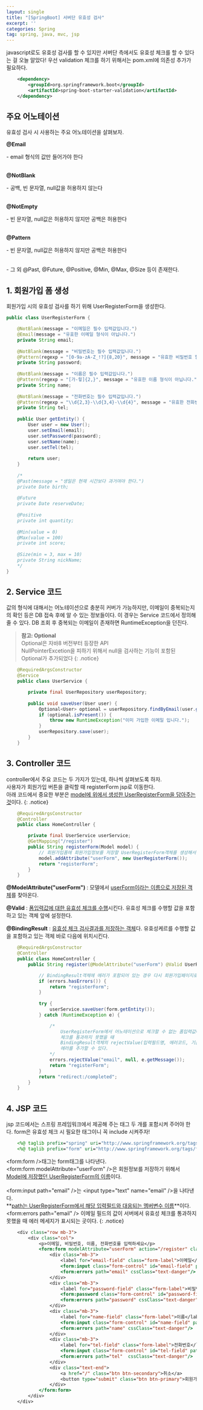 ```yaml
---
layout: single
title: "[SpringBoot] 서버단 유효성 검사"
excerpt: ''
categories: Spring
tag: spring, java, mvc, jsp
---
```


javascript로도 유효성 검사를 할 수 있지만 서버단 측에서도 유효성 체크를 할 수 있다는 걸 오늘 알았다! 우선 validation 체크를 하기 위해서는 pom.xml에 의존성 추가가 필요하다.

```xml
    <dependency>
        <groupId>org.springframework.boot</groupId>
        <artifactId>spring-boot-starter-validation</artifactId>
    </dependency>
```

## 주요 어노테이션
유효성 검사 시 사용하는 주요 어노테이션을 살펴보자.

<div class="notice">
<p><strong>@Email</strong></p>
<span>- email 형식의 값만 들어가야 한다</span><br><br>

<p><strong>@NotBlank</strong></p>
<span>- 공백, 빈 문자열, null값을 허용하지 않는다</span><br><br>

<p><strong>@NotEmpty</strong></p>
<span>- 빈 문자열, null값은 허용하지 않지만 공백은 허용한다</span><br><br>

<p><strong>@Pattern</strong></p>
<span>- 빈 문자열, null값은 허용하지 않지만 공백은 허용한다</span><br><br>

<p>- 그 외 @Past, @Future, @Positive, @Min, @Max, @Size 등이 존재한다.</p>
</div>


## 1. 회원가입 폼 생성
회원가입 시의 유효성 검사를 하기 위해 UserRegisterForm을 생성한다. 

```java
public class UserRegisterForm {

	@NotBlank(message = "이메일은 필수 입력값입니다.")
	@Email(message = "유효한 이메일 형식이 아닙니다.")
	private String email;
	
	@NotBlank(message = "비밀번호는 필수 입력값입니다.")
	@Pattern(regexp = "[0-9a-zA-Z_!?]{8,20}", message = "유효한 비밀번호 형식이 아닙니다.")
	private String password;
	
	@NotBlank(message = "이름은 필수 입력값입니다.")
	@Pattern(regexp = "[가-힣]{2,}", message = "유효한 이름 형식이 아닙니다.")
	private String name;
	
	@NotBlank(message = "전화번호는 필수 입력값입니다.")
	@Pattern(regexp = "\\d{2,3}-\\d{3,4}-\\d{4}", message = "유효한 전화번호 형식이 아닙니다.")
	private String tel;
	
	public User getEntity() {
		User user = new User();
		user.setEmail(email);
		user.setPassword(password);
		user.setName(name);
		user.setTel(tel);
		
		return user;
	}
	
	/*
	@Past(message = "생일은 현재 시간보다 과거여야 한다.")
	private Date birth;
	
	@Future
	private Date reserveDate;
	
	@Positive
	private int quantity;
	
	@Min(value = 0)
	@Max(value = 100)
	private int score;
	
	@Size(min = 3, max = 10)
	private String nickName;
	*/
}
```

## 2. Service 코드
값의 형식에 대해서는 어노테이션으로 충분히 커버가 가능하지만, 이메일이 중복되는지의 확인 등은 DB 접속 후에 알 수 있는 정보들이다. 이 경우는 Service 코드에서 정의해 줄 수 있다. DB 조회 후 중복되는 이메일이 존재하면 RuntimeException을 던진다.

> **참고: Optional**<br>
Optional은 자바8 버전부터 등장한 API<br>
NullPointerExcetion을 피하기 위해서 null을 검사하는 기능이 포함된 Optional<T>가 추가되었다
{: .notice}

```java
    @RequiredArgsConstructor
    @Service
    public class UserService {

        private final UserRepository userRepository;
        
        public void saveUser(User user) {
            Optional<User> optional = userRepository.findByEmail(user.getEmail());
            if (optional.isPresent()) {
                throw new RuntimeException("이미 가입한 이메일 입니다.");
            }
            userRepository.save(user);
        }
    }
```

## 3. Controller 코드

controller에서 주요 코드는 두 가지가 있는데, 하나씩 살펴보도록 하자. <br> 사용자가 회원가입 버튼을 클릭할 때 registerForm jsp로 이동한다. <br> 아래 코드에서 중요한 부분은 <u>model에 위에서 생성한 UserRegisterForm을 담아주는 것</u>이다.
{: .notice}


```java
    @RequiredArgsConstructor
    @Controller
    public class HomeController {

        private final UserService userService;
        @GetMapping("/register")
        public String registerForm(Model model) {
            // 회원가입폼에 회원가입정보를 저장할 UserRegisterForm객체를 생성해서 Model에 담아서 전달한다.
            model.addAttribute("userForm", new UserRegisterForm());
            return "registerForm";
        }
    }
```

<div class="notice">
    <p><strong>@ModelAttribute("userForm")</strong> : 모델에서 <u>userForm이라는 이름으로 저장된 객체</u>를 찾아온다.</p>
    <p><strong>@Valid</strong> : <u>폼입력값에 대한 유효성 체크를 수행</u>시킨다. 유효성 체크를 수행할 값을 포함하고 있는 객체 앞에 설정한다.</p>
    <p><strong>@BindingResult</strong> : <u>유효성 체크 검사결과를 저장하는 객체</u>다. 유효성케르를 수행할 값을 포함하고 있는 객체 바로 다음에 위치시킨다.</p>
</div>

```java
    @RequiredArgsConstructor
    @Controller
    public class HomeController {
        public String register(@ModelAttribute("userForm") @Valid UserRegisterForm form, BindingResult errors) {

            // BindingResult객체에 에러가 포함되어 있는 경우 다시 회원가입페이지로 이동한다.
            if (errors.hasErrors()) {
                return "registerForm";
            }
            
            try {
                userService.saveUser(form.getEntity());
            } catch (RuntimeException e) {

                /*
                    UserRegisterForm에서 어노테이션으로 체크할 수 없는 폼입력값에 대한 체크를 수행하고,
                    체크를 통과하지 못했을 때
                    BindingResult객체의 rejectValue(입력필드명, 에러코드, 기본에러메세지) 메소드를 이용해서 BindingResult객체에
                    에러를 추가할 수 있다.
                */
                errors.rejectValue("email", null, e.getMessage());
                return "registerForm";
            }
            return "redirect:/completed";
        }
    }
```

## 4. JSP 코드
jsp 코드에서는 스프링 프레임워크에서 제공해 주는 태그 두 개를 포함시켜 주어야 한다.
form은 유효성 체크 시 필요한 태그이니 꼭 include 시켜주자!

```jsp
    <%@ taglib prefix="spring" uri="http://www.springframework.org/tags" %>
    <%@ taglib prefix="form" uri="http://www.springframework.org/tags/form" %>
```

\<form:form />태그는 form태그를 나타낸다. <br>
\<form:form modelAttribute="userForm" />은 회원정보를 저장하기 위해서 <u>Model에 저장했던 UserRegisterForm의 이름</u>이다. <br><br>
\<form:input path="email" />는 \<input type="text" name="email" />을 나타낸다. <br>
**<u>path는 UserRegisterForm에서 해당 입력필드와 대응되는 멤버변수 이름</u>**이다. <br>
\<form:errors path="email" /> 이메일 필드의 값이 서버에서 유효성 체크를 통과하지 못했을 때 에러 메세지가 표시되는 곳이다.
{: .notice}

```jsp
    <div class="row mb-3">
        <div class="col">
            <p>이메일, 비밀번호, 이름, 전화번호를 입력하세요</p>
            <form:form modelAttribute="userForm" action="/register" class="border bg-light p-3" method="post">
                <div class="mb-3">
                    <label for="email-field" class="form-label">이메일</label>
                    <form:input class="form-control" id="email-field" path="email" />
                    <form:errors path="email" cssClass="text-danger"/>
                </div>
                <div class="mb-3">
                    <label for="password-field" class="form-label">비밀번호</label>
                    <form:password class="form-control" id="password-field" path="password" />
	                <form:errors path="password" cssClass="text-danger"/>
                </div>
                <div class="mb-3">
                    <label for="name-field" class="form-label">이름</label>
                    <form:input class="form-control" id="name-field" path="name" />
	                <form:errors path="name" cssClass="text-danger"/>
                </div>
                <div class="mb-3">
                    <label for="tel-field" class="form-label">전화번호</label>
                    <form:input class="form-control" id="tel-field" path="tel" />
	                <form:errors path="tel"  cssClass="text-danger"/>
                </div>
                <div class="text-end">
                    <a href="/" class="btn btn-secondary">취소</a>
                    <button type="submit" class="btn btn-primary">회원가입</button>
                </div>
            </form:form>
        </div>
    </div>
```